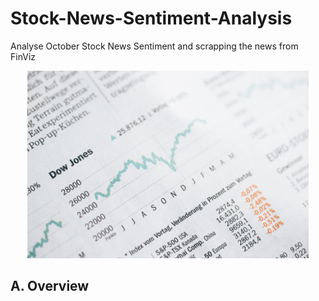 # Stock-News-Sentiment-Analysis
Analyse October Stock News Sentiment and scrapping the news from FinViz
</p>
<p align = 'center'><img src = 'https://github.com/Samuel-the-crack/Stock-News-Sentiment-Analysis/blob/main/Picture/0_9naXQNQ5vDyJEybl.jfif', width = 450>


## A. Overview 
